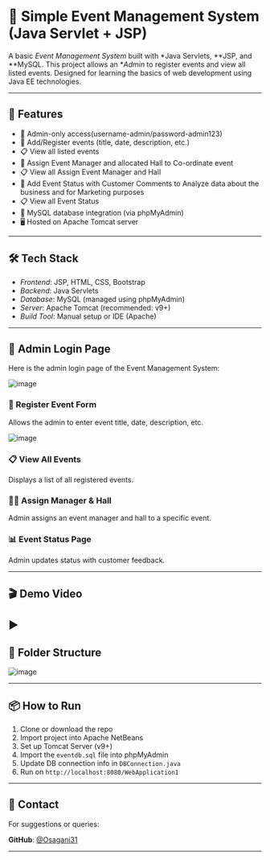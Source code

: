 # 🎉 Simple Event Management System (Java Servlet + JSP)

A basic *Event Management System* built with *Java Servlets, **JSP, and **MySQL. This project allows an **Admin* to register events and view all listed events. Designed for learning the basics of web development using Java EE technologies.



---

## 🚀 Features

- 🔐 Admin-only access(username-admin/password-admin123)
- 📝 Add/Register events (title, date, description, etc.)
- 📋 View all listed events
- 📝 Assign Event Manager and allocated Hall to Co-ordinate event
- 📋 View all Assign Event Manager and Hall 
- 📝 Add Event Status with Customer Comments to Analyze data about the business and for Marketing purposes
- 📋 View all Event Status
- 💾 MySQL database integration (via phpMyAdmin)
- 🖥 Hosted on Apache Tomcat server

---

## 🛠 Tech Stack

- *Frontend*: JSP, HTML, CSS, Bootstrap 
- *Backend*: Java Servlets
- *Database*: MySQL (managed using phpMyAdmin)
- *Server*: Apache Tomcat (recommended: v9+)
- *Build Tool*: Manual setup or IDE (Apache)

---
## 🔐 Admin Login Page

Here is the admin login page of the Event Management System:

![image](https://github.com/user-attachments/assets/345c6eea-de86-4f0c-8712-7f48c26a7c47)

### 📝 Register Event Form
Allows the admin to enter event title, date, description, etc.

![image](https://github.com/user-attachments/assets/ee153f46-36eb-45b0-8135-f750c772d4fd)

### 📋 View All Events
Displays a list of all registered events.


### 🧑‍💼 Assign Manager & Hall
Admin assigns an event manager and hall to a specific event.


### 📊 Event Status Page
Admin updates status with customer feedback.


---

## 🎬 Demo Video

▶️ 
---

## 📁 Folder Structure

![image](https://github.com/user-attachments/assets/b39b1242-e0fe-467a-b9ec-3e8b45d64bb7)

---

## 📦 How to Run

1. Clone or download the repo
2. Import project into Apache NetBeans
3. Set up Tomcat Server (v9+)
4. Import the `eventdb.sql` file into phpMyAdmin
5. Update DB connection info in `DBConnection.java`
6. Run on `http://localhost:8080/WebApplication1`

---

## 📧 Contact

For suggestions or queries:

**GitHub**: [@Osagani31](https://github.com/Osagani31)

---


